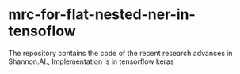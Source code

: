 # mrc-for-flat-nested-ner-in-tensoflow
The repository contains the code of the recent research advances in Shannon.AI., Implementation is in tensorflow keras
